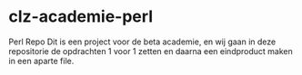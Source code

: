 # clz-academie-perl
Perl Repo 
Dit is een project voor de beta academie, en wij gaan in deze repositorie de opdrachten 1 voor 1 zetten en daarna een eindproduct maken in een aparte file.
